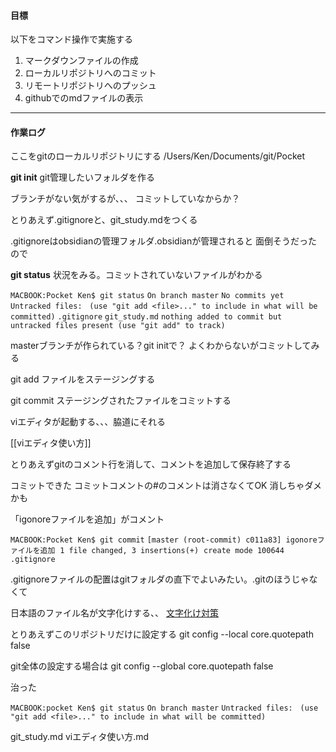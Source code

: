 
#### 目標
以下をコマンド操作で実施する
1. マークダウンファイルの作成
2. ローカルリポジトリへのコミット
3. リモートリポジトリへのプッシュ
4. githubでのmdファイルの表示

***
#### 作業ログ

ここをgitのローカルリポジトリにする
/Users/Ken/Documents/git/Pocket

**git init**
git管理したいフォルダを作る

ブランチがない気がするが、、、
コミットしていなからか？

とりあえず.gitignoreと、git_study.mdをつくる

.gitignoreはobsidianの管理フォルダ.obsidianが管理されると
面倒そうだったので

**git status**
状況をみる。コミットされていないファイルがわかる

`MACBOOK:Pocket Ken$ git status`
`On branch master`
`No commits yet`
`Untracked files:`
  `(use "git add <file>..." to include in what will be committed)`
`.gitignore`
`git_study.md`
`nothing added to commit but untracked files present (use "git add" to track)`

masterブランチが作られている？git initで？
よくわからないがコミットしてみる

git add
ファイルをステージングする

git commit
ステージングされたファイルをコミットする

viエディタが起動する、、、脇道にそれる

[[viエディタ使い方]]

とりあえずgitのコメント行を消して、コメントを追加して保存終了する

コミットできた
コミットコメントの#のコメントは消さなくてOK
消しちゃダメかも

「igonoreファイルを追加」がコメント

`MACBOOK:Pocket Ken$ git commit`
`[master (root-commit) c011a83] igonoreファイルを追加`
 `1 file changed, 3 insertions(+)`
 `create mode 100644 .gitignore`

.gitignoreファイルの配置はgitフォルダの直下でよいみたい。.gitのほうじゃなくて

日本語のファイル名が文字化けする、、
[文字化け対策](https://dev.classmethod.jp/articles/git-avoid-illegal-charactor-tips/)

とりあえずこのリポジトリだけに設定する
git config --local core.quotepath false

git全体の設定する場合は
git config --global core.quotepath false

治った

`MACBOOK:pocket Ken$ git status`
`On branch master`
`Untracked files:`
  `(use "git add <file>..." to include in what will be committed)`

git_study.md
viエディタ使い方.md